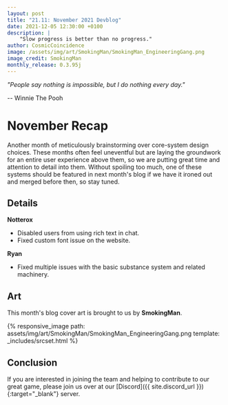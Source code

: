 ```yaml
---
layout: post
title: "21.11: November 2021 Devblog"
date: 2021-12-05 12:30:00 +0100
description: |
    "Slow progress is better than no progress."
author: CosmicCoincidence
image: /assets/img/art/SmokingMan/SmokingMan_EngineeringGang.png
image_credit: SmokingMan
monthly_release: 0.3.95j
---
```


*"People say nothing is impossible, but I do nothing every day."*

-- Winnie The Pooh

# November Recap

Another month of meticulously brainstorming over core-system design choices. These months often feel uneventful but are laying the groundwork for an entire user experience above them, so we are putting great time and attention to detail into them. Without spoiling too much, one of these systems should be featured in next month's blog if we have it ironed out and merged before then, so stay tuned.

## Details

**Notterox**
- Disabled users from using rich text in chat.
- Fixed custom font issue on the website.

**Ryan**
- Fixed multiple issues with the basic substance system and related machinery.

## Art

This month's blog cover art is brought to us by **SmokingMan**.

{% responsive_image path: assets/img/art/SmokingMan/SmokingMan_EngineeringGang.png template: _includes/srcset.html %}

## Conclusion

If you are interested in joining the team and helping to contribute to our great game, please join us over at our [Discord]({{ site.discord_url }}){:target="_blank"} server.
